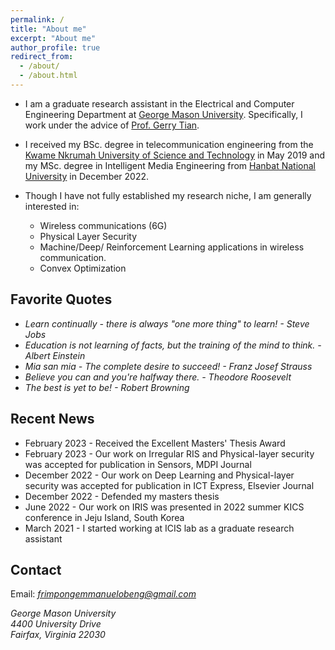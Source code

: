 ```yaml
---
permalink: /
title: "About me"
excerpt: "About me"
author_profile: true
redirect_from: 
  - /about/
  - /about.html
---
```


* I am a graduate research assistant in the Electrical and Computer Engineering Department at [George Mason University](https://www.gmu.edu/). Specifically, I work under the advice of [Prof. Gerry Tian](https://people-ece.vse.gmu.edu/~ztian1/). 

* I received my BSc. degree in telecommunication engineering from the [Kwame Nkrumah University of Science and Technology](https://www.knust.edu.gh/) in May 2019 and my MSc. degree in Intelligent Media Engineering from [Hanbat National University](https://www.hanbat.ac.kr/eng/) in December 2022. 

* Though I have not fully established my research niche, I am generally interested in:
  * Wireless communications (6G)
  * Physical Layer Security
  * Machine/Deep/ Reinforcement Learning applications in wireless communication.
  * Convex Optimization
 
Favorite Quotes
------
* *Learn continually - there is always "one more thing" to learn! - Steve Jobs*
* *Education is not learning of facts, but the training of the mind to think. - Albert Einstein*
* *Mia san mia - The complete desire to succeed! - Franz Josef Strauss*
* *Believe you can and you're halfway there. - Theodore Roosevelt*
* *The best is yet to be! - Robert Browning*

Recent News
------
* February 2023 - Received the Excellent Masters' Thesis Award 
* February 2023 - Our work on Irregular RIS and Physical-layer security was accepted for publication in Sensors, MDPI Journal 
* December 2022 - Our work on Deep Learning and Physical-layer security was accepted for publication in ICT Express, Elsevier Journal 
* December 2022 - Defended my masters thesis
* June 2022 - Our work on IRIS was presented in 2022 summer KICS conference in Jeju Island, South Korea
* March 2021 - I started working at ICIS lab as a graduate research assistant

Contact
------
Email: *frimpongemmanuelobeng@gmail.com*

*George Mason University*  
*4400 University Drive* <br />
*Fairfax, Virginia 22030*
